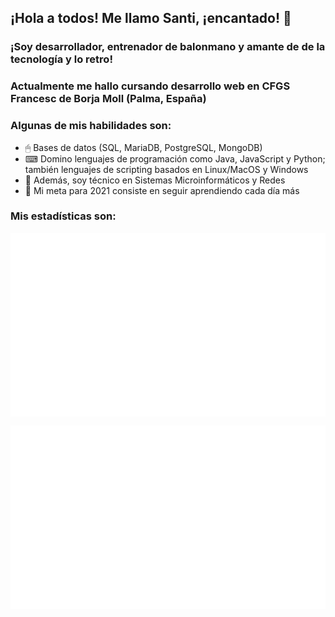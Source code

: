 ## ¡Hola a todos! Me llamo Santi, ¡encantado! 👋

### ¡Soy desarrollador, entrenador de balonmano y amante de de la tecnología y lo retro!

### Actualmente me hallo cursando desarrollo web en CFGS Francesc de Borja Moll (Palma, España)

### Algunas de mis habilidades son:

- 🖱 Bases de datos (SQL, MariaDB, PostgreSQL, MongoDB)
- ⌨ Domino lenguajes de programación como Java, JavaScript y Python; también lenguajes de scripting basados en Linux/MacOS y Windows
- 📘 Además, soy técnico en Sistemas Microinformáticos y Redes
- 🥅 Mi meta para 2021 consiste en seguir aprendiendo cada día más

<!--### ¿Quieres saber lo que ando escuchando?
[![Spotify](https://novatorem-3gotzafzy-santimb96.vercel.app//api/spotify)](https://open.spotify.com/user/1173338041)-->


### Mis estadísticas son:

<p><img align="center" src="https://github.com/santimb96/github-stats-transparent/blob/output/generated/languages.svg"></p>
<p><img align="center" src="https://github.com/santimb96/github-stats-transparent/blob/output/generated/overview.svg"></p>


